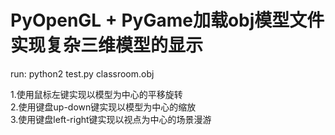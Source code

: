 # PyOpenGL + PyGame加载obj模型文件实现复杂三维模型的显示

run: python2 test.py classroom.obj

1.使用鼠标左键实现以模型为中心的平移旋转  
2.使用键盘up-down键实现以模型为中心的缩放  
3.使用键盘left-right键实现以视点为中心的场景漫游  
